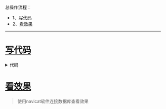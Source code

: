 总操作流程：
- 1、[写代码](#go-01)
- 2、[看效果](#go-02)

***

# <a name="go-01" href="#" >写代码</a>

<details>
<summary>代码</summary>

```go
package main

import (
    "time"
    "github.com/jinzhu/gorm"
    _ "github.com/jinzhu/gorm/dialects/mysql"
    "log"
    "fmt"
)

type Test struct {
  gorm.Model
  Name string
	Age int
	Birthday time.Time
}


func main() {
  //连接数据库
  db, err := gorm.Open("mysql", "gorm:123456@tcp(192.168.117.130:3306)/gorm?charset=utf8&parseTime=True&loc=Local")
  if err != nil {
    log.Fatalf("连接数据库失败: %v",err)
    return 
  }
  defer db.Close()

  // 开始事务
  tx := db.Begin()
  
  //更新一条数据
  var test Test
  errU := tx.Model(&test).Where("Name =?", "小猪").Update("Name", "小明").Error
  if errU != nil {
    tx.Rollback()
    log.Fatalf("更新数据失败: %v",errU)
    return
  }
  tx.Commit()
  fmt.Println("更新数据成功")
  fmt.Println(test.Name)
}
```

</details>

# <a name="go-02" href="#" >看效果</a>

> 使用navicat软件连接数据库查看效果

